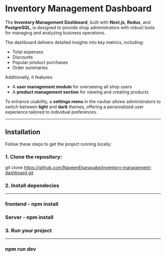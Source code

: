 # Inventory Management Dashboard

The **Inventory Management Dashboard**, built with **Next.js**, **Redux**, and **PostgreSQL**, is designed to provide shop administrators with robust tools for managing and analyzing business operations. 

The dashboard delivers detailed insights into key metrics, including:
- Total expenses
- Discounts
- Popular product purchases
- Order summaries

Additionally, it features:
- A **user management module** for overseeing all shop users
- A **product management section** for viewing and creating products

To enhance usability, a **settings menu** in the navbar allows administrators to switch between **light** and **dark** themes, offering a personalized user experience tailored to individual preferences.

---

## Installation

Follow these steps to get the project running locally:

### 1. Clone the repository:
git clone https://github.com/NaveenEkanayake/inventory-management-dashboard.git

### 2. Install dependecies

---

### frontend - npm install 
### Server - npm install 

### 3. Run your project
---
### npm run dev
